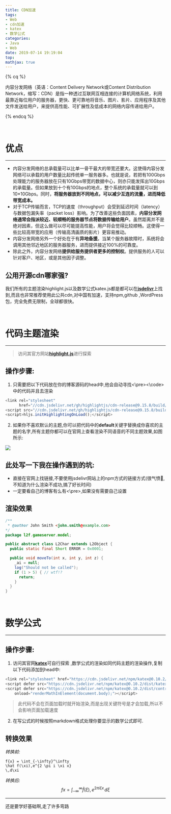 ```yaml
---
title: CDN加速
tags:
- Web
- cdn加速
- katex
- 数学公式
categories:
- Java
- Web
date: 2019-07-14 19:19:04
top:
mathjax: true
---
```




{% cq %}

内容分发网络（英语：Content Delivery Network或Content Distribution Network，缩写：CDN）是指一种透过互联网互相连接的计算机网络系统，利用最靠近每位用户的服务器，更快、更可靠地将音乐、图片、影片、应用程序及其他文件发送给用户，来提供高性能、可扩展性及低成本的网络内容传递给用户。

{% endcq %}



<!-- more -->

<br>

# **优点**

------

- 内容分发网络的总承载量可以比单一骨干最大的带宽还要大。这使得内容分发网络可以承载的用户数量比起传统单一服务器多。也就是说，若把有100Gbps处理能力的服务器放在只有10Gbps带宽的数据中心，则亦只能发挥出10Gbps的承载量。但如果放到十个有10Gbps的地点，整个系统的承载量就可以到10×10Gbps。同时，**将服务器放到不同地点，可以减少互连的流量，进而降低带宽成本。**
- 对于TCP传输而言，TCP的速度（throughput）会受到延迟时间（latency）与数据包漏失率（packet loss）影响。为了改善这些负面因素，**内容分发网络通常会指派较近、较顺畅的服务器节点将数据传输给用户**。虽然距离并不是绝对因素，但这么做可以尽可能提高性能，用户将会觉得比较顺畅。这使得一些比较高带宽的应用（传输高清画质的影片）更容易推动。
- 内容分发网络另外一个好处在于有**异地备援**。当某个服务器故障时，系统将会调用其他邻近地区的服务器服务，进而提供接近100%的可靠度。
- 除此之外，内容分发网络**提供给服务提供者更多的控制权**。提供服务的人可以针对客户、地区，或是其他因子调整。

## **公用开源cdn哪家强?**

我们所有的主题渲染highlight.js以及数学公式katex.js都是都可以在[**jsdelivr**](https://www.jsdelivr.com/)上找到,而且也非常推荐使用此公共cdn,对中国有加速，支持npm,github ,WordPress包，完全免费无限制，全球都很快。

<br>

# **代码主题渲染**

------

> 访问其官方网站[**highlight.js**](https://highlightjs.org/)进行探索  


## **操作步骤:**

1. 只需要把以下代码放在你的博客源码的head中,他会自动寻找<\pre><\code>中的代码并且去渲染  

```js
<link rel="stylesheet"
      href="//cdn.jsdelivr.net/gh/highlightjs/cdn-release@9.15.8/build/styles/default.min.css">
<script src="//cdn.jsdelivr.net/gh/highlightjs/cdn-release@9.15.8/build/highlight.min.js"></script>
<script>hljs.initHighlightingOnLoad();</script>
```

2. 如果你不喜欢默认的主题,你可以把代码中的**default**关键字替换成你喜欢的主题的名字,所有主题你都可以在官网上查看渲染不同语音的不同主题效果,如图所示:  

![](file://C:/Users/Administrator/Desktop/googlesync/Gridea/post-images/1561820901909.png)

## **此处写一下我在操作遇到的坑:**  

- 直接在官网上找链接,不要使用jsdelivr网站上的npm方式的链接方式(很气愤😤,不知道为什么渲染不成功,搞了好长时间)  
- 一定要看自己的博客有么有<\pre>,如果没有需要自己设置  

## **渲染效果**

```java
/**
 * @author John Smith <john.smith@example.com>
*/
package l2f.gameserver.model;

public abstract class L2Char extends L2Object {
  public static final Short ERROR = 0x0001;

  public void moveTo(int x, int y, int z) {
    _ai = null;
    log("Should not be called");
    if (1 > 5) { // wtf!?
      return;
    }
  }
}
```

<br>

# 数学公式

------

## **操作步骤:**

1. 访问其官网[**katex**](https://katex.org/)可自行探索  ,数学公式的渲染如同代码主题的渲染操作,复制以下代码添加到head中:  

```js
<link rel="stylesheet" href="https://cdn.jsdelivr.net/npm/katex@0.10.2/dist/katex.min.css" integrity="sha384-yFRtMMDnQtDRO8rLpMIKrtPCD5jdktao2TV19YiZYWMDkUR5GQZR/NOVTdquEx1j" crossorigin="anonymous">
<script defer src="https://cdn.jsdelivr.net/npm/katex@0.10.2/dist/katex.min.js" integrity="sha384-9Nhn55MVVN0/4OFx7EE5kpFBPsEMZxKTCnA+4fqDmg12eCTqGi6+BB2LjY8brQxJ" crossorigin="anonymous"></script>
<script defer src="https://cdn.jsdelivr.net/npm/katex@0.10.2/dist/contrib/auto-render.min.js" integrity="sha384-kWPLUVMOks5AQFrykwIup5lo0m3iMkkHrD0uJ4H5cjeGihAutqP0yW0J6dpFiVkI" crossorigin="anonymous"
    onload="renderMathInElement(document.body);"></script>
```

> 此代码不会在页面加载时就开始渲染,而是出现关键符号是才会加载,所以不会影响页面加载速度

2. 在写公式的时候按照markdown格式处理你要显示的数学公式即可.  

## **转换效果**

*转换前:*  

```
f{x} = \int_{-\infty}^\infty
\hat f(\xi),e^{2 \pi i \xi x}
\,d\xi
```

*转换后:*  
$$
f{x} = \int_{-\infty}^\infty
    \hat f(\xi),e^{2 \pi i \xi x}
    \,d\xi
$$

------

还是要学好基础啊,走了许多弯路